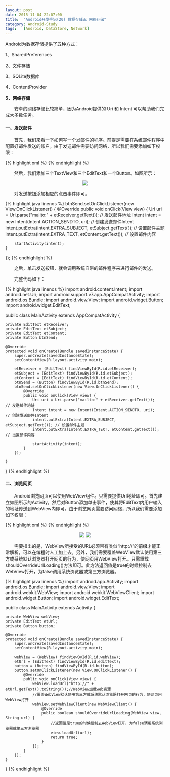 ```yaml
---
layout: post
date: 2015-11-04 22:07:00
title:  "Android开发手记(20) 数据存储五 网络存储"
category: Android-Study
tags:   [Android, DataStore, Network]
---
```


Android为数据存储提供了五种方式：

1、SharedPreferences

2、文件存储

3、SQLite数据库

4、ContentProvider

**5、网络存储**

 

　　安卓的网络存储比较简单，因为Android提供的 Uri 和 Intent 可以帮助我们完成大多数任务。

#### **一、发送邮件**

　　首先，我们来看一下如何写一个发邮件的程序。前提是需要在系统邮件程序中配置好邮件发送的账户。由于发送邮件需要访问网络，所以我们需要添加如下权限：

{% highlight xml %}
<uses-permission android:name="android.permission.INTERNET"/>
{% endhighlight %}

　　然后，我们添加三个TextView和三个EditText和一个Button。如图所示：

<div style="text-align: center">
<img src="{{ site.url }}/images/201511/2015110401.png"/> 
</div>

　　对发送按钮添加相应的点击事件即可。

{% highlight java linenos %}
btnSend.setOnClickListener(new View.OnClickListener() {
    @Override
    public void onClick(View view) {
        Uri uri = Uri.parse("mailto:" + etReceiver.getText());      // 发送邮件地址
        Intent intent = new Intent(Intent.ACTION_SENDTO, uri);      // 创建发送邮件Intent
        intent.putExtra(Intent.EXTRA_SUBJECT, etSubject.getText()); // 设置邮件主题
        intent.putExtra(Intent.EXTRA_TEXT, etContent.getText());    // 设置邮件内容
 
        startActivity(intent);
    }
});
{% endhighlight %}

　　之后，单击发送按钮，就会调用系统自带的邮件程序来进行邮件的发送。

　　完整代码如下：

{% highlight java linenos %}
import android.content.Intent;
import android.net.Uri;
import android.support.v7.app.AppCompatActivity;
import android.os.Bundle;
import android.view.View;
import android.widget.Button;
import android.widget.EditText;
 
 
public class MainActivity extends AppCompatActivity {
 
    private EditText etReceiver;
    private EditText etSubject;
    private EditText etContent;
    private Button btnSend;
 
    @Override
    protected void onCreate(Bundle savedInstanceState) {
        super.onCreate(savedInstanceState);
        setContentView(R.layout.activity_main);
 
        etReceiver = (EditText) findViewById(R.id.etReceiver);
        etSubject = (EditText) findViewById(R.id.etSubject);
        etContent = (EditText) findViewById(R.id.etContent);
        btnSend = (Button) findViewById(R.id.btnSend);
        btnSend.setOnClickListener(new View.OnClickListener() {
            @Override
            public void onClick(View view) {
                Uri uri = Uri.parse("mailto:" + etReceiver.getText());      // 发送邮件地址
                Intent intent = new Intent(Intent.ACTION_SENDTO, uri);      // 创建发送邮件Intent
                intent.putExtra(Intent.EXTRA_SUBJECT, etSubject.getText()); // 设置邮件主题
                intent.putExtra(Intent.EXTRA_TEXT, etContent.getText());    // 设置邮件内容
 
                startActivity(intent);
            }
        });
 
    }
 
}
{% endhighlight %}

#### **二、浏览网页**

　　Android浏览网页可以使用WebView组件。只需要提供Url地址即可。首先建立如图所示的Activity，然后对Button添加单击事件，使其将EditText内用户输入的地址传送到WebView内即可。由于浏览网页需要访问网络，所以我们需要添加如下权限：

{% highlight xml %}
<uses-permission android:name="android.permission.INTERNET"/>
{% endhighlight %}

<div style="text-align: center">
<img src="{{ site.url }}/images/201511/2015110402.png"/> 
<img src="{{ site.url }}/images/201511/2015110403.png"/> 
</div>

　　需要指出的是，WebView所接受的URL必须带有类似“http://”的前缀才能正常解析，可以在编程时人工加上去。另外，我们需要覆盖WebView默认使用第三方或系统默认浏览器打开网页的行为，使网页用WebView打开。只需重载shouldOverrideUrlLoading()方法即可。此方法返回值是true的时候控制去WebView打开，为false调用系统浏览器或第三方浏览器。

{% highlight java linenos %}
import android.app.Activity;
import android.os.Bundle;
import android.view.View;
import android.webkit.WebView;
import android.webkit.WebViewClient;
import android.widget.Button;
import android.widget.EditText;
 
public class MainActivity extends Activity {
 
    private WebView webView;
    private EditText etUrl;
    private Button button;
 
    @Override
    protected void onCreate(Bundle savedInstanceState) {
        super.onCreate(savedInstanceState);
        setContentView(R.layout.activity_main);
 
        webView = (WebView) findViewById(R.id.webView);
        etUrl = (EditText) findViewById(R.id.editText);
        button = (Button) findViewById(R.id.button);
        button.setOnClickListener(new View.OnClickListener() {
            @Override
            public void onClick(View view) {
                webView.loadUrl("http://" + etUrl.getText().toString());//WebView加载web资源
                //覆盖WebView默认使用第三方或系统默认浏览器打开网页的行为，使网页用WebView打开
                webView.setWebViewClient(new WebViewClient() {
                    @Override
                    public boolean shouldOverrideUrlLoading(WebView view, String url) {
                        //返回值是true的时候控制去WebView打开，为false调用系统浏览器或第三方浏览器
                        view.loadUrl(url);
                        return true;
                    }
                });
            }
        });
    }
 
}
{% endhighlight %}

